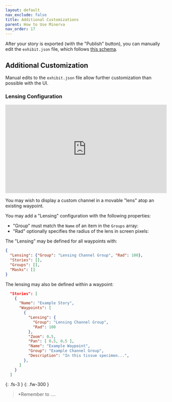 ```yaml
---
layout: default
nav_exclude: false
title: Additional Customizations
parent: How to Use Minerva
nav_order: 17
---
```

After your story is exported (with the "Publish" button), you can manually edit the `exhibit.json` file, which follows [this schema](https://labsyspharm.github.io/minerva-story/json-schema/exhibit/build/).

## Additional Customization

Manual edits to the `exhibit.json` file allow further customization than possible with the UI.

### Lensing Configuration

<div style="padding:54.79% 0 0 0;position:relative;"><iframe src="https://player.vimeo.com/video/871934988?badge=0&amp;autopause=0&amp;quality_selector=1&amp;progress_bar=1&amp;player_id=0&amp;app_id=58479" frameborder="0" allow="autoplay; fullscreen; picture-in-picture" style="position:absolute;top:0;left:0;width:100%;height:100%;" title="Minerva H&amp;E lensing &amp; fade feature"></iframe></div><script src="https://player.vimeo.com/api/player.js"></script>

You may wish to display a custom channel in a movable "lens" atop an existing waypoint.

You may add a "Lensing" configuration with the following properties:

- "Group" must match the `Name` of an item in the `Groups` array:
- "Rad" optionally specifies the radius of the lens in screen pixels:

The "Lensing" may be defined for all waypoints with:

```json
{
  "Lensing": {"Group": "Lensing Channel Group", "Rad": 100},
  "Stories": [],
  "Groups": [],
  "Masks": []
}
```

The lensing may also be defined within a waypoint:

```json
  "Stories": [
    {
      "Name": "Example Story",
      "Waypoints": [
        {
          "Lensing": {
            "Group": "Lensing Channel Group",
            "Rad": 100
          },
          "Zoom": 0.5,
          "Pan": [ 0.5, 0.5 ],
          "Name": "Example Waypoint",
          "Group": "Example Channel Group",
          "Description": "In this tissue specimen...",
        },
      ]
    }
  ]
```


{: .fs-3 }
{: .fw-300 }
> \*Remember to ....